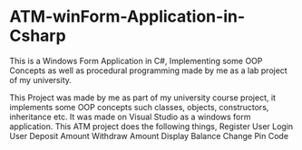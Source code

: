 # ATM-winForm-Application-in-Csharp
This is a Windows Form Application in C#, Implementing some OOP Concepts as well as procedural programming made by me as a lab project of my university.

This Project was made by me as part of my university course project, it implements some OOP concepts such classes, objects, constructors, inheritance etc.
It was made on Visual Studio as a windows form application.
This ATM project does the following things,
Register User
Login User
Deposit Amount
Withdraw Amount
Display Balance
Change Pin Code
